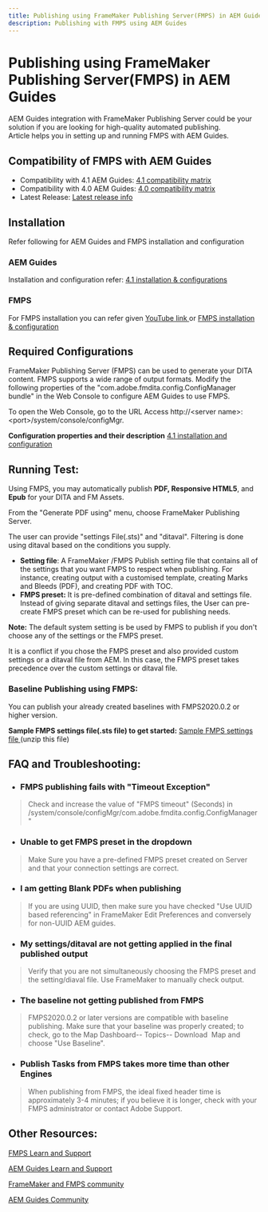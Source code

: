 ```yaml
---
title: Publishing using FrameMaker Publishing Server(FMPS) in AEM Guides
description: Publishing with FMPS using AEM Guides
---
```

# Publishing using FrameMaker Publishing Server(FMPS) in AEM Guides

AEM Guides integration with FrameMaker Publishing Server could be your solution if you are looking for high-quality automated publishing.  
Article helps you in setting up and running FMPS with AEM Guides.

## Compatibility of FMPS with AEM Guides

-   Compatibility with 4.1 AEM Guides: [4.1 compatibility matrix ](https://experienceleague.adobe.com/docs/experience-manager-guides-learn/tutorials/release-info/release-notes/on-prem-release-notes/release-notes-4.1.html?lang=en/#compatibility-matrix)
-   Compatibility with 4.0 AEM Guides: [4.0 compatibility matrix](https://helpx.adobe.com/xml-documentation-for-experience-manager/release-note/release-notes-xml-documentation-solution-4-0.html/#Compatibility%20matrix)
-   Latest Release: [Latest release info](https://experienceleague.adobe.com/docs/experience-manager-guides-learn/tutorials/release-info/latest-release-info.html?lang=en)

## Installation

Refer following for AEM Guides and FMPS installation and configuration

### AEM Guides

Installation and configuration refer: [ 4.1 installation & configurations ](https://helpx.adobe.com/content/dam/help/en/xml-documentation-solution/4-1-2/Adobe-Experience-Manager-Guides_Installation-Configuration-Guide_EN.pdf)

### FMPS

For FMPS installation you can refer given [YouTube link ](https://www.youtube.com/watch?v=2deelyM5VA8&t) or [FMPS installation & configuration ](https://help.adobe.com/en_US/framemaker/server/index.html#t=fmps-user-guide%2Finstall_config_fmps.html%23install_config_fmps&rhtocid=_2)

## Required Configurations

FrameMaker Publishing Server (FMPS) can be used to generate your DITA content. FMPS supports a wide range of output formats. Modify the following properties of the "com.adobe.fmdita.config.ConfigManager bundle" in the Web Console to configure AEM Guides to use FMPS.

To open the Web Console, go to the URL Access http://\<server name\>:\<port\>/system/console/configMgr.

**Configuration properties and their description** [4.1 installation and configuration ](https://helpx.adobe.com/content/dam/help/en/xml-documentation-solution/4-1-2/Adobe-Experience-Manager-Guides_Installation-Configuration-Guide_EN.pdf#page=89)

## Running Test:

Using FMPS, you may automatically publish **PDF, Responsive HTML5**, and **Epub** for your DITA and FM Assets.

From the "Generate PDF using" menu, choose FrameMaker Publishing Server.

The user can provide "settings File(.sts)" and "ditaval". Filtering is done using ditaval based on the conditions you supply.

-   **Setting file**: A FrameMaker /FMPS Publish setting file that contains all of the settings that you want FMPS to respect when publishing. For instance, creating output with a customised template, creating Marks and Bleeds (PDF), and creating PDF with TOC.
-   **FMPS preset:** It is pre-defined combination of ditaval and settings file. Instead of giving separate ditaval and settings files, the User can pre-create FMPS preset which can be re-used for publishing needs.

**Note:** The default system setting is be used by FMPS to publish if you don't choose any of the settings or the FMPS preset.

It is a conflict if you chose the FMPS preset and also provided custom settings or a ditaval file from AEM. In this case, the FMPS preset takes precedence over the custom settings or ditaval file.

### Baseline Publishing using FMPS:

You can publish your already created baselines with FMPS2020.0.2 or higher version.

**Sample FMPS settings file(.sts file) to get started:** [Sample FMPS  settings file ](https://acrobat.adobe.com/link/track?uri=urn:aaid:scds:US:ef750752-7a7e-4e51-923e-6b7d9861ed54) (unzip this file)

## FAQ and Troubleshooting:

-   ### FMPS publishing fails with "Timeout Exception"

>Check and increase the value of "FMPS timeout" (Seconds) in /system/console/configMgr/com.adobe.fmdita.config.ConfigManager"

-   ### Unable to get FMPS preset in the dropdown

>Make Sure you have a pre-defined FMPS preset created on Server and that your connection settings are correct.

-   ### I am getting Blank PDFs when publishing

>If you are using UUID, then make sure you have checked "Use UUID based referencing" in FrameMaker Edit Preferences and conversely for non-UUID AEM guides.

-   ### My settings/ditaval are not getting applied in the final published output 

>Verify that you are not simultaneously choosing the FMPS preset and the setting/diaval file. Use FrameMaker to manually check output.

-   ### The baseline not getting published from FMPS

>FMPS2020.0.2 or later versions are compatible with baseline publishing.
>Make sure that your baseline was properly created; to check, go to the Map Dashboard-- Topics-- Download  Map and choose "Use Baseline".
-   ### Publish Tasks from FMPS takes more time than other Engines

>When publishing from FMPS, the ideal fixed header time is approximately 3-4 minutes; if you believe it is longer, check with your FMPS administrator or contact Adobe Support.

## Other Resources:

[FMPS Learn and Support](https://helpx.adobe.com/support/framemaker-publishing-server.html)

[AEM Guides Learn and Support](https://helpx.adobe.com/in/support/xml-documentation-for-experience-manager.html)

[FrameMaker and FMPS community](https://community.adobe.com/t5/framemaker/ct-p/ct-framemaker?page=1&sort=latest_replies&lang=all&tabid=all)

[AEM Guides Community](https://experienceleaguecommunities.adobe.com/t5/experience-manager-guides/ct-p/aem-xml-documentation)

